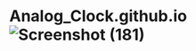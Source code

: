 # Analog_Clock.github.io![Screenshot (181)](https://user-images.githubusercontent.com/101108751/225527716-fe122a02-44e7-4c0d-a580-74206222a750.png)
